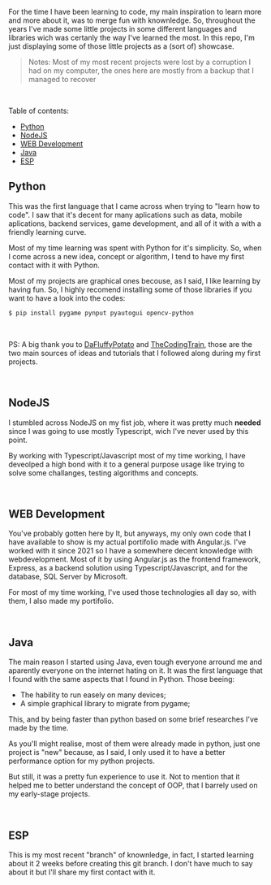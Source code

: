 <p>
For the time I have been learning to code, my main inspiration to learn more and more about it, was to merge fun with knownledge. So, throughout the years I've made some little projects in some different languages and libraries wich was certanly the way I've learned the most. In this repo, I'm just displaying some of those little projects as a (sort of) showcase.
</p>

> Notes: Most of my most recent projects were lost by a corruption I had on my computer, the ones here are mostly from a backup that I managed to recover

<br/>

<p>
Table of contents:
</p>

- [Python](#python)
- [NodeJS](#nodejs)
- [WEB Development](#web-development)
- [Java](#java)
- [ESP](#esp)

## Python
This was the first language that I came across when trying to "learn how to code". I saw that it's decent for many aplications such as data, mobile aplications, backend services, game development, and all of it with a with a friendly learning curve.


Most of my time learning was spent with Python for it's simplicity. So, when I come across a new idea, concept or algorithm, I tend to have my first contact with it with Python.


Most of my projects are graphical ones becouse, as I said, I like learning by having fun. So, I highly recomend installing some of those libraries if you want to have a look into the codes:

```bash
$ pip install pygame pynput pyautogui opencv-python
```

</br>

PS: A big thank you to <a href=https://github.com/DaFluffyPotato>DaFluffyPotato</a> and 
<a href=https://www.youtube.com/@TheCodingTrain>TheCodingTrain</a>, those are the two main sources of ideas and tutorials that I followed along during my first projects.

</br>

## NodeJS
I stumbled across NodeJS on my fist job, where it was pretty much **needed** since I was going to use mostly Typescript, wich I've never used by this point.


By working with Typescript/Javascript most of my time working, I have deveolped a high bond with it to a general purpose usage like trying to solve some challanges, testing algorithms and concepts.

<br/>

## WEB Development

You've probably gotten here by It, but anyways, my only own code that I have available to show is my actual portifolio made with Angular.js.
I've worked with it since 2021 so I have a somewhere decent knowledge with webdevelopment. Most of it by using Angular.js as the frontend framework, Express, as a backend solution using Typescript/Javascript, and for the database, SQL Server by Microsoft.

For most of my time working, I've used those technologies all day so, with them, I also made my portifolio.

<br/>

## Java

The main reason I started using Java, even tough everyone arround me and aparently everyone on the internet hating on it. It was the first language that I found with the same aspects that I found in Python. Those beeing: 

- The hability to run easely on many devices;
- A simple graphical library to migrate from pygame;

This, and by being faster than python based on some brief researches I've made by the time.

As you'll might realise, most of them were already made in python, just one project is "new" because, as I said, I only used it to have a better performance option for my python projects. 

But still, it was a pretty fun experience to use it. Not to mention that it helped me to better understand the concept of OOP, that I barrely used on my early-stage projects.

<br/>

## ESP

This is my most recent "branch" of knownledge, in fact, I started learning about it 2 weeks before creating this git branch. I don't have much to say about it but I'll share my first contact with it.